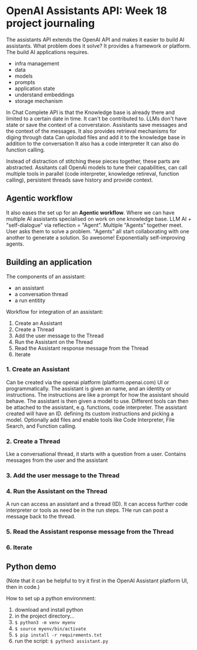 # OpenAI Assistants API: Week 18 project journaling

The assistants API extends the OpenAI API and makes it easier to build AI assistants.
What problem does it solve?
It provides a framework or platform.
The build AI applications requires.

- infra management
- data
- models
- prompts
- application state
- understand embeddings
- storage mechanism

In Chat Complete API is that the Knowledge base is already there and limited to a certain date in time.
It can't be contributed to.
LLMs don't have state or save the context of a converstaion.
Assistants save messages and the context of the messages.
It also provides retrieval mechanisms for diging through data
Can uplodad files and add it to the knowledge base in addition to the conversation
It also has a code interpreter
It can also do function calling.

Instead of distraction of stitching these pieces together, these parts are abstracted.
Assitants call OpenAi models to tune their capabilities, can call multiple tools in parallel (code interpreter, knowledge retireval, function calling), persistent threads save history and provide context.

## Agentic workflow

It also eases the set up for an **Agentic workflow**.
Where we can have multiple AI assistants specialised on  work on one knowledge base.
LLM AI + "self-dialogue" via reflection = "Agent".
Multiple "Agents" together meet. User asks them to solve a problem. "Agents" all start collaborating with one another to generate a solution. So awesome!
Exponentially self-improving agents.

## Building an application

The components of an assistant:

- an assistant
- a conversation thread
- a run entitity

Workflow for integration of an assistant:

1. Create an Assistant
2. Create a Thread
3. Add the user message to the Thread
4. Run the Assistant on the Thread
5. Read the Assistant response message from the Thread
6. Iterate

### 1. Create an Assistant

Can be created via the openai platform (platform.openai.com) UI or programmatically.
The assistant is given an name, and an identity or instructions.
The instructions are like a prompt for how the assistant should behave.
The assistant is then given a model to use.
Different tools can then be attached to the assistant, e.g. functions, code interpreter.
The assistant created will have an ID.
defining its custom instructions and picking a model.
Optionally add files and enable tools like Code Interpreter, File Search, and Function calling.

### 2. Create a Thread

Lke a conversational thread, it starts with a question from a user.
Contains messages from the user and the assistant

### 3. Add the user message to the Thread

### 4. Run the Assistant on the Thread

A run can access an assistant and a thread (ID).
It can access further code interpreter or tools as need be in the run steps. THe run can post a message back to the thread.

### 5. Read the Assistant response message from the Thread

### 6. Iterate

## Python demo

(Note that it can be helpful to try it first in the OpenAI Assistant platform UI, then in code.)

How to set up a python environment:

1. download and install python
1. in the project directory...
1. `$ python3 -m venv myenv`
1. `$ source myenv/bin/activate`
1. `$ pip install -r requirements.txt`
1. run the script: `$ python3 assistant.py`